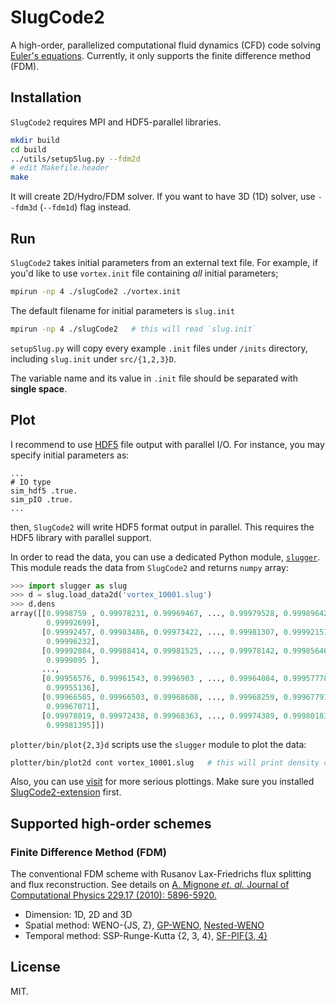 # SlugCode2

A high-order, parallelized computational fluid dynamics (CFD) code
solving [Euler's equations](https://en.wikipedia.org/wiki/Euler_equations_(fluid_dynamics)).
Currently, it only supports the finite difference method (FDM).


## Installation

`SlugCode2` requires MPI and HDF5-parallel libraries.

```sh
mkdir build
cd build
../utils/setupSlug.py --fdm2d
# edit Makefile.header
make
```

It will create 2D/Hydro/FDM solver.
If you want to have 3D (1D) solver, use `--fdm3d` (`--fdm1d`) flag instead.

## Run

`SlugCode2` takes initial parameters from an external text file.
For example, if you'd like to use `vortex.init` file containing *all* initial parameters;

```sh
mpirun -np 4 ./slugCode2 ./vortex.init
```

The default filename for initial parameters is `slug.init`

```sh
mpirun -np 4 ./slugCode2   # this will read `slug.init`
```

`setupSlug.py` will copy every example `.init` files under `/inits` directory,
including `slug.init` under `src/{1,2,3}D`.

The variable name and its value in `.init` file should be separated with **single space**.

## Plot

I recommend to use [HDF5](https://www.hdfgroup.org) file output with parallel I/O.
For instance, you may specify initial parameters as:
```
...
# IO type
sim_hdf5 .true.
sim_pIO .true.
...
```
then, `SlugCode2` will write HDF5 format output in parallel.
This requires the HDF5 library with parallel support.

In order to read the data, you can use a dedicated Python module, [`slugger`](python/).
This module reads the data from `SlugCode2` and returns `numpy` array:
```Python console
>>> import slugger as slug
>>> d = slug.load_data2d('vortex_10001.slug')
>>> d.dens
array([[0.9998759 , 0.99978231, 0.99969467, ..., 0.99979528, 0.99989642,
        0.99992699],
       [0.99992457, 0.99983486, 0.99973422, ..., 0.99981307, 0.99992151,
        0.99996232],
       [0.99992084, 0.99988414, 0.99981525, ..., 0.99978142, 0.99985646,
        0.9999095 ],
       ...,
       [0.99956576, 0.99961543, 0.9996903 , ..., 0.99964084, 0.99957778,
        0.99955136],
       [0.99966505, 0.99966503, 0.99968608, ..., 0.99968259, 0.99967797,
        0.99967071],
       [0.99978019, 0.99972438, 0.99968363, ..., 0.99974389, 0.99980183,
        0.99981395]])
```

`plotter/bin/plot{2,3}d` scripts use the `slugger` module to plot the data:
```sh
plotter/bin/plot2d cont vortex_10001.slug   # this will print density contour map
```

Also, you can use [visit](https://wci.llnl.gov/simulation/computer-codes/visit)
for more serious plottings.
Make sure you installed [SlugCode2-extension](plotter/visit/SlugCode/) first.

## Supported high-order schemes

### Finite Difference Method (FDM)
The conventional FDM scheme with Rusanov Lax-Friedrichs flux splitting and flux reconstruction.
See details on [A. Mignone *et. al.* Journal of Computational Physics 229.17 (2010): 5896-5920.][fdm]
 - Dimension: 1D, 2D and 3D
 - Spatial method: WENO-{JS, Z}, [GP-WENO][gp-weno], [Nested-WENO][nested-weno]
 - Temporal method: SSP-Runge-Kutta {2, 3, 4}, [SF-PIF{3, 4}][sfpif]


[fdm]: https://doi.org/10.1016/j.jcp.2010.04.013
[gp-weno]: https://doi.org/10.1016/j.jcp.2018.12.028
[nested-weno]: https://doi.org/10.1016/j.jcp.2020.110006
[sfpif]: https://arxiv.org/abs/2103.00414


## License
MIT.
